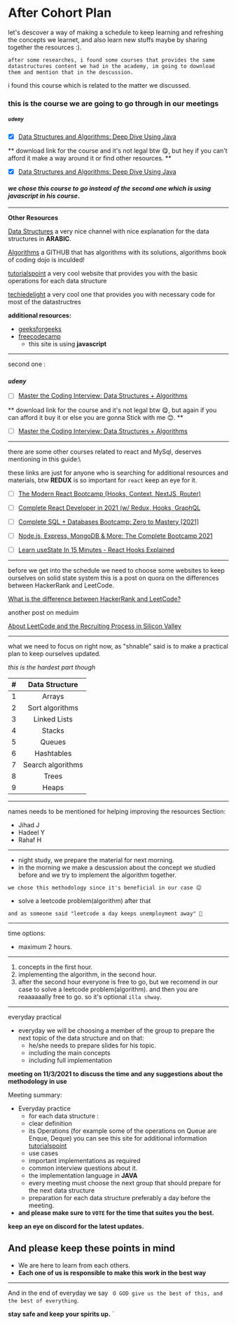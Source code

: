 After Cohort Plan
=============
let's descover a way of making a schedule to keep learning and refreshing the concepts we learnet, 
and also learn new stuffs maybe by sharing together the resources :).

`
after some researches, i found some courses that provides the same datastructures content we had in the academy, im going to download them and mention that in the descussion.
`

i found this course which is related to the matter we discussed.

### this is the course we are going to go through in our meetings

##### ***`udemy`***
- [x] [Data Structures and Algorithms: Deep Dive Using Java](https://www.udemy.com/course/data-structures-and-algorithms-deep-dive-using-java/?LSNPUBID=JVFxdTr9V80&ranEAID=JVFxdTr9V80&ranMID=39197&ranSiteID=JVFxdTr9V80-TxgvsDCCOSHdAxzmM18Fwg&utm_medium=udemyads&utm_source=aff-campaign)

** download link for the course and it's not legal btw 😋, but hey if you can't afford it make a way around it or find other resources. **

- [x] [Data Structures and Algorithms: Deep Dive Using Java](https://downloadly.net/2020/12/2717/03/data-structures-and-algorithms-deep-dive-using-java/22/?#/2717-udemy-012116030208.html)


#### *we chose this course to go instead of the second one which is using javascript in his course*.

---
**Other Resources**

[Data Structures](https://www.youtube.com/watch?v=owCqVRbZlbg&list=PLCInYL3l2AajqOUW_2SwjWeMwf4vL4RSp)
a very nice channel with nice explanation for the data structures in **ARABIC**.

[Algorithms](https://github.com/urianchang/Algorithms)
a GITHUB that has algorithms with its solutions, algorithms book of coding dojo is inculded!

[tutorialspoint](https://www.tutorialspoint.com/data_structures_algorithms/dsa_queue.htm)
a very cool website that provides you with the basic operations for each data structure

[techiedelight](https://www.techiedelight.com/Category/Array/)
a very cool one that provides you with necessary code for most of the datastructres

**additional resources:**
- [geeksforgeeks](https://www.geeksforgeeks.org/java/?ref=leftbar)
- [freecodecamp](https://www.freecodecamp.org/learn/javascript-algorithms-and-data-structures/)
  - this site is using **javascript**

---


second one :

### ***`udemy`***
- [ ] [Master the Coding Interview: Data Structures + Algorithms](https://www.udemy.com/course/master-the-coding-interview-data-structures-algorithms/?ranMID=39197&ranEAID=JVFxdTr9V80&ranSiteID=JVFxdTr9V80-5_PRAc7T6QYDqQwnyYdtaw&utm_source=aff-campaign&LSNPUBID=JVFxdTr9V80&utm_medium=udemyads)


** download link for the course and it's not legal btw 😋, but again if you can afford it buy it or else you are gonna Stick with me 😊. **

- [ ] [Master the Coding Interview: Data Structures + Algorithms](https://udemydownload.com/master-the-coding-interview-data-structures-algorithms/)


---

there are some other courses related to react and MySql, deserves mentioning in this guide:\

these links are just for anyone who is searching for additional resources and materials, btw **REDUX** is so important for `react` keep an eye for it.  

- [ ] [The Modern React Bootcamp (Hooks, Context, NextJS, Router)](https://freecoursesite.com/1-the-modern-react-bootcamp-hooks-context-router-more/)

- [ ] [Complete React Developer in 2021 (w/ Redux, Hooks, GraphQL](https://udemydownload.com/complete-react-developer-in-2021-w-redux-hooks-graphql/)

- [ ] [Complete SQL + Databases Bootcamp: Zero to Mastery [2021]](https://udemydownload.com/complete-sql-databases-bootcamp-zero-to-mastery-2021/)

- [ ] [Node.js, Express, MongoDB & More: The Complete Bootcamp 2021](https://udemydownload.com/node-js-express-mongodb-more-the-complete-bootcamp-2021/)

- [ ] [Learn useState In 15 Minutes - React Hooks Explained](https://www.youtube.com/watch?v=O6P86uwfdR0&list=PLZlA0Gpn_vH8EtggFGERCwMY5u5hOjf-h)

---

before we get into the schedule we need to choose some websites to keep ourselves on solid state system
this is a post on quora on the differences between HackerRank and LeetCode.

[What is the difference between HackerRank and LeetCode?](https://www.quora.com/What-is-the-difference-between-HackerRank-and-LeetCode/answer/Duncan-Smith-23)


another post on meduim

[About LeetCode and the Recruiting Process in Silicon Valley](https://medium.com/@teamblind/about-leetcode-and-the-recruiting-process-in-silicon-valley-d91eab67106#:~:text=What%20Is%20LeetCode%3F,Topcoder%2C%20InterviewBit%2C%20among%20others.)


---

what we need to focus on right now, as "shnable" said is to make a practical plan to keep ourselves updated.

*this is the hardest part though*

| # | Data Structure |
| :---|:----:|
| 1 | Arrays |
| 2 | Sort algorithms | 
| 3 | Linked Lists |
| 4 | Stacks | 
| 5 | Queues | 
| 6 | Hashtables | 
| 7 | Search algorithms | 
| 8 | Trees | 
| 9 | Heaps | 


---

names needs to be mentioned for helping improving the resources Section:
  - Jihad J
  - Hadeel Y
  - Rahaf H

---

- night study, we prepare the material for next morning.
- in the morning we make a descussion about the concept we studied before and we try to implement the algorithm together.


`we chose this methodology since it's beneficial in our case 😊`
- solve a leetcode problem(algorithm) after that


`and as someone said "leetcode a day keeps unemployment away" 🤠`

---

time options:

- maximum 2 hours.

---

1. concepts in the first hour.
2. implementing the algorithm, in the second hour.
3. after the second hour everyone is free to go, but we recomend in our case to solve a leetcode problem(algorithm). and then you are reaaaaaally free to go. so it's optional `illa shway`.
---

everyday practical

- everyday we will be choosing a member of the group to prepare the next topic of the data structure and on that:
  - he/she needs to prepare slides for his topic.
  - including the main concepts
  - including full implementation


**meeting on 11/3/2021 to discuss the time and any suggestions about the methodology in use**
  

Meeting summary:
- Everyday practice
  -  for each data structure :
	-  clear definition
	-  its Operations (for example some of the operations on Queue are Enque, Deque) you can see this site for additional information [tutorialspoint](https://www.tutorialspoint.com/data_structures_algorithms/dsa_queue.htm)
	-  use cases
	-  important implementations as required
	-  common interview questions about it.
	-  the implementation language in **JAVA**
  -  every meeting must choose the next group that should prepare for the next data structure 
  -  preparation for each data structure preferably a day before the meeting.
- **and please make sure to `VOTE` for the time that suites you the best.**


**keep an eye on discord for the latest updates.**

## And please keep these points in mind

  - We are here to learn from each others.
  - **Each one of us is responsible to make this work in the best way**

---

And in the end of everyday we say ` O GOD give us the best of this, and the best of everything`.

**stay safe and keep your spirits up.**
`
